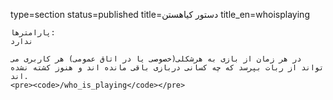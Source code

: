 type=section
status=published
title=دستور کیاهستن
title_en=whoisplaying
~~~~~~
پارامترها:
ندارد

در هر زمان از بازی به هرشکلی(خصوصی یا در اتاق عمومی) هر کاربری می تواند از ربات بپرسد که چه کسانی دربازی باقی مانده اند و هنوز کشته نشده اند.
<pre><code>/who_is_playing</code></pre>
